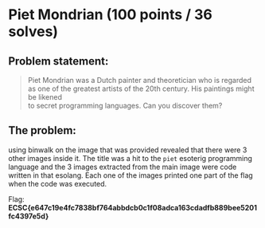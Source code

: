 # Piet Mondrian (100 points / 36 solves)
## Problem statement:

>Piet Mondrian was a Dutch painter and theoretician who is regarded as one of the greatest artists of the 20th century. His paintings might be likened <br>
>to secret programming languages. Can you discover them?

## The problem:

using binwalk on the image that was provided revealed that there were 3 other images inside it. The title was a hit to the `piet` esoterig programming language and the 3 images extracted from the main image were code written in that esolang. Each one of the images printed one part of the flag when the code was executed. 

Flag: **ECSC{e647c19e4fc7838bf764abbdcb0c1f08adca163cdadfb889bee5201fc4397e5d}**

